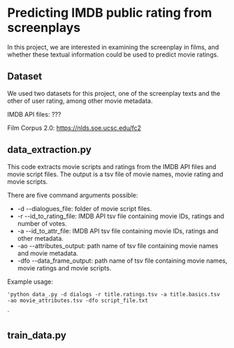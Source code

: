 # Predicting IMDB public rating from screenplays

In this project, we are interested in examining the screenplay in films, and whether 
these textual information could be used to predict movie ratings. 

## Dataset

We used two datasets for this project, one of the screenplay texts and the other of 
user rating, among other movie metadata. 

IMDB API files: ???

Film Corpus 2.0: https://nlds.soe.ucsc.edu/fc2

## data_extraction.py

This code extracts movie scripts and ratings from the IMDB API files and movie script files. 
The output is a tsv file of movie names, movie rating and movie scripts. 

There are five command arguments possible: 

* -d --dialogues_file: folder of movie script files. 
* -r --id_to_rating_file: IMDB API tsv file containing movie IDs, ratings and number of votes.
* -a --id_to_attr_file: IMDB API tsv file containing movie IDs, ratings and other metadata.
* -ao --attributes_output: path name of tsv file containing movie names and movie metadata.
* -dfo --data_frame_output: path name of tsv file containing movie names, movie ratings and movie scripts.

Example usage:

    'python data_.py -d dialogs -r title.ratings.tsv -a title.basics.tsv 
    -ao movie_attributes.tsv -dfo script_file.txt 
    
    

`

## train_data.py
